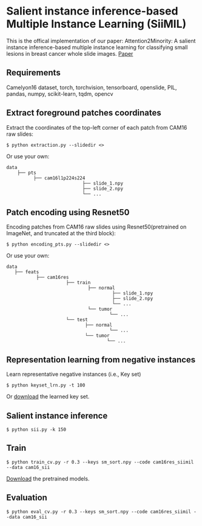 # Salient instance inference-based Multiple Instance Learning (SiiMIL)
This is the offical implementation of our paper: Attention2Minority: A salient instance inference-based multiple instance learning for classifying small lesions in breast cancer whole slide images. [Paper](https://doi.org/10.1016/j.compbiomed.2023.107607)

## Requirements
Camelyon16 dataset, torch, torchvision, tensorboard, openslide, PIL, pandas, numpy, scikit-learn, tqdm, opencv

## Extract foreground patches coordinates
Extract the coordinates of the top-left corner of each patch from CAM16 raw slides:

```$ python extraction.py --slidedir <>```

Or use your own:

```
data
    ├── pts
          ├── cam16l1p224s224
                            ├── slide_1.npy
                            ├── slide_2.npy
                            └── ...
```

## Patch encoding using Resnet50
Encoding patches from CAM16 raw slides using Resnet50(pretrained on ImageNet, and truncated at the third block):

```$ python encoding_pts.py --slidedir <>```

Or use your own:

```
data
   ├── feats
           ├── cam16res
                      ├── train
                              ├── normal
                                       ├── slide_1.npy
                                       ├── slide_2.npy
                                       └── ...
                              └── tumor
                                      └── ...
                      └── test
                             ├── normal
                                      └── ...
                             └── tumor
                                     └── ...
```      

## Representation learning from negative instances
Learn representative negative instances (i.e., Key set)

```$ python keyset_lrn.py -t 100```

Or [download](https://drive.google.com/file/d/1jfNuKoPyWypryKbcWOKzODoIougw1byy/view?usp=share_link) the learned key set.

## Salient instance inference
```$ python sii.py -k 150```

## Train
```$ python train_cv.py -r 0.3 --keys sm_sort.npy --code cam16res_siimil --data cam16_sii```

[Download](https://drive.google.com/file/d/1SqsOrj2vO0MEQycSKm_sh3Y32FnDhGbt/view?usp=share_link) the pretrained models.

## Evaluation
```$ python eval_cv.py -r 0.3 --keys sm_sort.npy --code cam16res_siimil --data cam16_sii```
